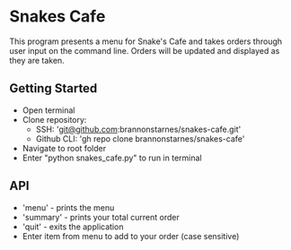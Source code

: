 # Snakes Cafe

This program presents a menu for Snake's Cafe and takes orders through user input on the command line. Orders will be updated and displayed as they are taken. 

## Getting Started

- Open terminal
- Clone repository:
  - SSH: 'git@github.com:brannonstarnes/snakes-cafe.git'
  - Github CLI: 'gh repo clone brannonstarnes/snakes-cafe'
- Navigate to root folder
- Enter "python snakes_cafe.py" to run in terminal

## API

- 'menu' - prints the menu
- 'summary' - prints your total current order
- 'quit' - exits the application
- Enter item from menu to add to your order (case sensitive)
